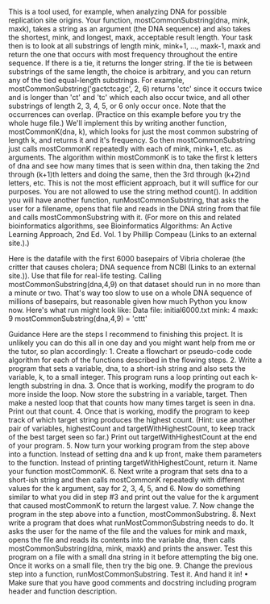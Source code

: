 This is a tool used, for example, when analyzing DNA for possible replication site origins. Your function, mostCommonSubstring(dna, mink, maxk), takes a string as an argument (the DNA sequence) and also takes the shortest, mink, and longest, maxk, acceptable result length. Your task then is to look at all substrings of length mink, mink+1, ..., maxk-1, maxk and return the one that occurs with most frequency throughout the entire sequence. If there is a tie, it returns the longer string. If the tie is between substrings of the same length, the choice is arbitrary, and you can return any of the tied equal-length substrings.
For example, mostCommonSubstring('gactctcagc', 2, 6) returns 'ctc' since it occurs twice and is longer than 'ct' and 'tc' which each also occur twice, and all other substrings of length 2, 3, 4, 5, or 6 only occur once. Note that the occurrences can overlap. (Practice on this example before you try the whole huge file.)
We'll implement this by writing another function, mostCommonK(dna, k), which looks for just the most common substring of length k, and returns it and it's frequency. So then mostCommonSubstring just calls mostCommonK repeatedly with each of mink, mink+1, etc. as arguments. The algorithm within mostCommonK is to take the first k letters of dna and see how many times that is seen within dna, then taking the 2nd through (k+1)th letters and doing the same, then the 3rd through (k+2)nd letters, etc. This is not the most efficient approach, but it will suffice for our purposes. You are not allowed to use the string method count().
In addition you will have another function, runMostCommonSubstring, that asks the user for a filename, opens that file and reads in the DNA string from that file and calls mostCommonSubstring with it.
(For more on this and related bioinformatics algorithms, see Bioinformatics Algorithms: An Active Learning Approach, 2nd Ed. Vol. 1 by Phillip Compeau (Links to an external site.).)

Here is the datafile with the first 6000 basepairs of Vibria cholerae (the critter that causes cholera; DNA sequence from NCBI (Links to an external site.)). Use that file for real-life testing. Calling mostCommonSubstring(dna,4,9) on that dataset should run in no more than a minute or two. That's way too slow to use on a whole DNA sequence of millions of basepairs, but reasonable given how much Python you know now. Here's what run might look like:
Data file: initial6000.txt
mink: 4
maxk: 9
mostCommonSubstring(dna,4,9) = 'cttt' 


Guidance
Here are the steps I recommend to finishing this project. It is unlikely you can do this all in one day and you might want help from me or the tutor, so plan accordingly:
    1. Create a flowchart or pseudo-code code algorithm for each of the functions described in the flowing steps. 
    2. Write a program that sets a variable, dna, to a short-ish string and also sets the variable, k, to a small integer. This  program runs a loop printing out each k-length substring in dna.
    3. Once that is working, modify the program to do more inside the loop. Now store the substring in a variable, target. Then make a nested loop that that counts how many times target is seen in dna. Print out that count.
    4. Once that is working, modify the program to keep track of which target string produces the highest count. (Hint: use another pair of variables, highestCount and targetWithHighestCount, to keep track of the best target seen so far.) Print out targetWithHighestCount at the end of your program.
    5. Now turn your working program from the step above into a function. Instead of setting dna and k up front, make them parameters to the function. Instead of printing targetWithHighestCount, return it. Name your function mostCommonK.
    6. Next write a program that sets dna to a short-ish string and then calls mostCommonK repeatedly with different values for the k argument, say for 2, 3, 4, 5, and 6. Now do something similar to what you did in step #3 and print out the value for the k argument that caused mostCommonK to return the largest value.
    7. Now change the program in the step above into a function, mostCommonSubstring.
    8. Next write a program that does what runMostCommonSubstring needs to do. It asks the user for the name of the file and the values for mink and maxk, opens the file and reads its contents into the variable dna, then calls mostCommonSubstring(dna, mink, maxk) and prints the answer. Test this program on a file with a small dna string in it before attempting the big one. Once it works on a small file, then try the big one.
    9. Change the previous step into a function, runMostCommonSubstring. Test it. And hand it in!
    • Make sure that you have good comments and docstring including program header and function description. 


